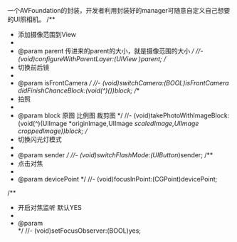 一个AVFoundation的封装，开发者利用封装好的manager可随意自定义自己想要的UI照相机。
/**
 *  添加摄像范围到View
 *
 *  @param parent 传进来的parent的大小，就是摄像范围的大小
 */
//- (void)configureWithParentLayer:(UIView *)parent;
/**
 *  切换前后镜
 *
 *  @param isFrontCamera
 */
//- (void)switchCamera:(BOOL)isFrontCamera didFinishChanceBlock:(void(^)())block;
/**
 *  拍照
 *
 *  @param block 原图 比例图 裁剪图
 */
//- (void)takePhotoWithImageBlock:(void(^)(UIImage *originImage,UIImage *scaledImage,UIImage *croppedImage))block;
/**
 *  切换闪光灯模式
 *
 *  @param sender 
 */
//- (void)switchFlashMode:(UIButton*)sender;
/**
 *  点击对焦
 *
 *  @param devicePoint 
 */
//- (void)focusInPoint:(CGPoint)devicePoint;

/**
 *  开启对焦监听 默认YES
 *
 *  @param  
 */
//- (void)setFocusObserver:(BOOL)yes;
